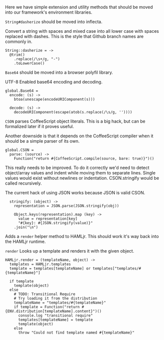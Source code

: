 Here we have simple extension and utility methods that should be moved into our framework's environment libraries.

`String#dasherize` should be moved into inflecta.

Convert a string with spaces and mixed case into all lower case with spaces replaced with dashes. This is the style that Github branch names are commonly in.

    String::dasherize = ->
      @trim()
        .replace(/\s+/g, "-")
        .toLowerCase()

`Base64` should be moved into a browser polyfil library.

UTF-8 Enabled base64 encoding and decoding.

    global.Base64 =
      encode: (s) ->
        btoa(unescape(encodeURIComponent(s)))
    
      decode: (s) ->
        decodeURIComponent(escape(atob(s.replace(/\s/g, ''))))

`CSON` parses CoffeeScript object literals. This is a big hack, but can be 
formalized later if it proves useful.

Another downside is that it depends on the CoffeeScript compiler when it should
be a simple parser of its own.

    global.CSON =
      parse: (source) ->
        Function("return #{CoffeeScript.compile(source, bare: true)}")()

This really needs to be improved. To do it correctly we'd need to detect 
object/array values and indent while moving them to separate lines. Single
values would exist without newlines or indentation. CSON.stringify would be
called recursively.

The current hack of using JSON works because JSON is valid CSON.

      stringify: (object) ->
        representation = JSON.parse(JSON.stringify(obj))

        Object.keys(representation).map (key) ->
          value = representation[key]
          "#{key}: #{JSON.stringify(value)}"
        .join("\n")
        
Adds a `render` helper method to HAMLjr. This should work it's way back into the
HAMLjr runtime.

`render` Looks up a template and renders it with the given object.

    HAMLjr.render = (templateName, object) ->
      templates = HAMLjr.templates
      template = templates[templateName] or templates["templates/#{templateName}"]

      if template
        template(object)
      else
        # TODO: Transitional Require
        # Try loading it from the distribution
        templateName = "templates/#{templateName}"
        if template = Function("return #{ENV.distribution[templateName].content}")()
          console.log "transitional require"
          templates[templateName] = template
          template(object)
        else
          throw "Could not find template named #{templateName}"
